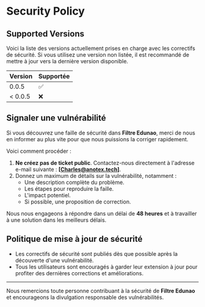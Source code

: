 # Security Policy

## Supported Versions

Voici la liste des versions actuellement prises en charge avec les correctifs de sécurité. Si vous utilisez une version non listée, il est recommandé de mettre à jour vers la dernière version disponible.

| Version | Supportée          |
| ------- | ------------------ |
| 0.0.5   | :white_check_mark:  |
| < 0.0.5   | :x:                |

## Signaler une vulnérabilité

Si vous découvrez une faille de sécurité dans **Filtre Edunao**, merci de nous en informer au plus vite pour que nous puissions la corriger rapidement.

Voici comment procéder :

1. **Ne créez pas de ticket public**. Contactez-nous directement à l'adresse e-mail suivante : **[Charles@anotex.tech]**.
2. Donnez un maximum de détails sur la vulnérabilité, notamment :
   - Une description complète du problème.
   - Les étapes pour reproduire la faille.
   - L'impact potentiel.
   - Si possible, une proposition de correction.

Nous nous engageons à répondre dans un délai de **48 heures** et à travailler à une solution dans les meilleurs délais.

## Politique de mise à jour de sécurité

- Les correctifs de sécurité sont publiés dès que possible après la découverte d'une vulnérabilité.
- Tous les utilisateurs sont encouragés à garder leur extension à jour pour profiter des dernières corrections et améliorations.

---

Nous remercions toute personne contribuant à la sécurité de **Filtre Edunao** et encourageons la divulgation responsable des vulnérabilités.
